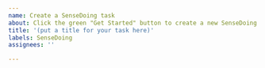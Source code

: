 ```yaml
---
name: Create a SenseDoing task
about: Click the green "Get Started" button to create a new SenseDoing task
title: '(put a title for your task here)'
labels: SenseDoing
assignees: ''

---
```



